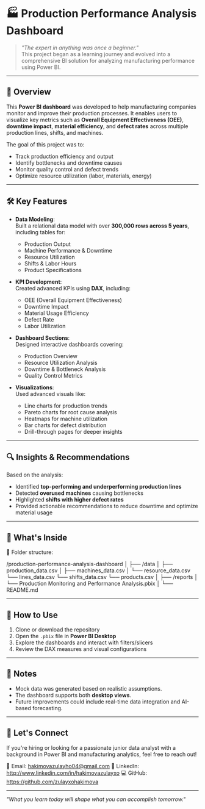 # 🏭 Production Performance Analysis Dashboard

> *"The expert in anything was once a beginner."*  
> This project began as a learning journey and evolved into a comprehensive BI solution for analyzing manufacturing performance using Power BI.

---

## 🎯 Overview

This **Power BI dashboard** was developed to help manufacturing companies monitor and improve their production processes. It enables users to visualize key metrics such as **Overall Equipment Effectiveness (OEE)**, **downtime impact**, **material efficiency**, and **defect rates** across multiple production lines, shifts, and machines.

The goal of this project was to:
- Track production efficiency and output
- Identify bottlenecks and downtime causes
- Monitor quality control and defect trends
- Optimize resource utilization (labor, materials, energy)

---

## 🛠️ Key Features

- **Data Modeling**:  
  Built a relational data model with over **300,000 rows across 5 years**, including tables for:
  - Production Output
  - Machine Performance & Downtime
  - Resource Utilization
  - Shifts & Labor Hours
  - Product Specifications

- **KPI Development**:  
  Created advanced KPIs using **DAX**, including:
  - OEE (Overall Equipment Effectiveness)
  - Downtime Impact
  - Material Usage Efficiency
  - Defect Rate
  - Labor Utilization

- **Dashboard Sections**:  
  Designed interactive dashboards covering:
  - Production Overview
  - Resource Utilization Analysis
  - Downtime & Bottleneck Analysis
  - Quality Control Metrics

- **Visualizations**:  
  Used advanced visuals like:
  - Line charts for production trends
  - Pareto charts for root cause analysis
  - Heatmaps for machine utilization
  - Bar charts for defect distribution
  - Drill-through pages for deeper insights

---

## 🔍 Insights & Recommendations

Based on the analysis:
- Identified **top-performing and underperforming production lines**
- Detected **overused machines** causing bottlenecks
- Highlighted **shifts with higher defect rates**
- Provided actionable recommendations to reduce downtime and optimize material usage

---

## 📁 What's Inside

📁 Folder structure:

/production-performance-analysis-dashboard
│
├── /data
│ ├── production_data.csv
│ ├── machines_data.csv
│ └── resource_data.csv
  └── lines_data.csv
  └── shifts_data.csv
  └── products.csv
│
├── /reports
│ └── Production Monitoring and Performance Analysis.pbix
│
└── README.md

---

## 🚀 How to Use

1. Clone or download the repository
2. Open the `.pbix` file in **Power BI Desktop**
3. Explore the dashboards and interact with filters/slicers
4. Review the DAX measures and visual configurations

---

## 📌 Notes

- Mock data was generated based on realistic assumptions.
- The dashboard supports both **desktop views**.
- Future improvements could include real-time data integration and AI-based forecasting.

---

## 🙌 Let's Connect

If you're hiring or looking for a passionate junior data analyst with a background in Power BI and manufacturing analytics, feel free to reach out!

📧 Email: hakimovazulayho04@gmail.com 
🔗 LinkedIn: http://www.linkedin.com/in/hakimovazulayxo 
💻 GitHub: https://github.com/zulayxohakimova

---

*"What you learn today will shape what you can accomplish tomorrow."*
